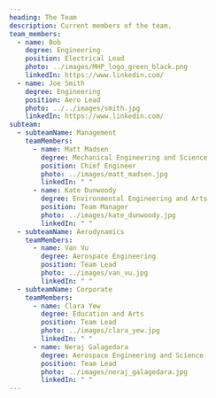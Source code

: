```yaml
---
heading: The Team
description: Current members of the team.
team_members:
  - name: Bob
    degree: Engineering
    position: Electrical Lead
    photo: ../images/MHP_logo_green_black.png
    linkedIn: https://www.linkedin.com/
  - name: Joe Smith
    degree: Engineering
    position: Aero Lead
    photo: ../../images/smith.jpg
    linkedIn: https://www.linkedin.com/
subteam:
  - subteamName: Management
    teamMembers:
      - name: Matt Madsen
        degree: Mechanical Engineering and Science
        position: Chief Engineer
        photo: ../images/matt_madsen.jpg
        linkedIn: " "
      - name: Kate Dunwoody
        degree: Environmental Engineering and Arts
        position: Team Manager
        photo: ../images/kate_dunwoody.jpg
        linkedIn: " "
  - subteamName: Aerodynamics
    teamMembers:
      - name: Van Vu
        degree: Aerospace Engineering
        position: Team Lead
        photo: ../images/van_vu.jpg
        linkedIn: " "
  - subteamName: Corporate
    teamMembers:
      - name: Clara Yew
        degree: Education and Arts
        position: Team Lead
        photo: ../images/clara_yew.jpg
        linkedIn: " "
      - name: Neraj Galagedara
        degree: Aerospace Engineering and Science
        position: Team Lead
        photo: ../images/neraj_galagedara.jpg
        linkedIn: " "
---
```

